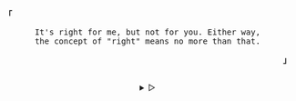 <p align="left"><b><samp>「</samp></b></p>
  <p align="center">
    <samp>
      It's right for me, but not for you. Either way,<br>
      the concept of "right" means no more than that.<br>
    </samp>
  </p>
<p align="right"><b><samp>」</samp></b></p>
<br>
<details align="center">
<summary> &#9655;</summary>
<h2></h2><br>
<p align="center">
  <samp>
    [<a href="https://ko-fi.com/mikasaackeman">ko-fix</a>]
    [<a href="mikasaid@proton.me">e-mail</a>]

  </samp>

</p>

<h2></h2><br>

```sh

curl -sL https://git.io/JKsMD | gpg --import


```console

```B9BD C551 5AF4 9F42 CBC8 CF39 7D03 DB4D 862E A826

</details>
